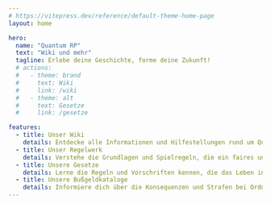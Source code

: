 ```yaml
---
# https://vitepress.dev/reference/default-theme-home-page
layout: home

hero:
  name: "Quantum RP"
  text: "Wiki und mehr"
  tagline: Erlebe deine Geschichte, forme deine Zukunft!
  # actions:
  #   - theme: brand
  #     text: Wiki
  #     link: /wiki
  #   - theme: alt
  #     text: Gesetze
  #     link: /gesetze

features:
  - title: Unser Wiki
    details: Entdecke alle Informationen und Hilfestellungen rund um Quantum.
  - title: Unser Regelwerk
    details: Verstehe die Grundlagen und Spielregeln, die ein faires und spannendes Spielerlebnis garantieren.
  - title: Unsere Gesetze
    details: Lerne die Regeln und Vorschriften kennen, die das Leben in Quantum leiten.
  - title: Unsere Bußgeldkataloge
    details: Informiere dich über die Konsequenzen und Strafen bei Ordnungswidrigkeiten und Straftaten.
---
```


